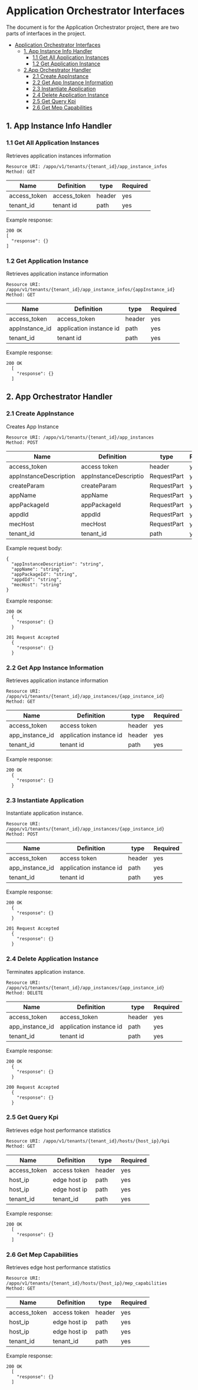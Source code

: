 Application Orchestrator Interfaces
==============
The document is for the Application Orchestrator project, there are two parts of interfaces in the project.

- [Application Orchestrator Interfaces](#appo-interfaces)
  - [1. App Instance Info Handler](#1-app-instance-info-handler)
    - [1.1 Get All Application Instances](#11-get-all-application-instances)
    - [1.2 Get Application Instance](#12-get-application-instance)
  - [2.App Orchestrator Handler](#2-app-orchestrator-handler)
    - [2.1 Create AppInstance](#21-create-appinstance)
    - [2.2 Get App Instance Information](#22-get-app-instance-information)
    - [2.3 Instantiate Application](#23-instantiate-application)
    - [2.4 Delete Application Instance](#24-delete-application-instance)
    - [2.5 Get Query Kpi](#25-get-query-kpi)
    - [2.6 Get Mep Capabilities](#26-get-mep-capabilities)

## 1. App Instance Info Handler

### 1.1 Get All Application Instances

Retrieves application instances information

```
Resource URI: /appo/v1/tenants/{tenant_id}/app_instance_infos
Method: GET
```

|Name|Definition|type|Required|
|---|---|---|---|
|access_token|access_token|header|yes|
|tenant_id|tenant id|path|yes|

Example response:
```
200 OK
[
  "response": {}
]
```

### 1.2 Get Application Instance
Retrieves application instance information
```
Resource URI: /appo/v1/tenants/{tenant_id}/app_instance_infos/{appInstance_id}
Method: GET
```

|Name|Definition|type|Required|
|---|---|---|---|
|access_token|access_token|header|yes|
|appInstance_id|application instance id|path|yes|
|tenant_id|tenant id|path|yes|


Example response:
```
200 OK
  [
    "response": {}
  ]
```

## 2. App Orchestrator Handler

### 2.1 Create AppInstance 
Creates App Instance
```
Resource URI: /appo/v1/tenants/{tenant_id}/app_instances
Method: POST
```

|Name|Definition|type|Required|
|---|---|---|---|
|access_token|access token|header|yes|
|appInstanceDescription|appInstanceDescriptio|RequestPart|yes|
|createParam|createParam|RequestPart|yes|
|appName|appName|RequestPart|yes|
|appPackageId|appPackageId|RequestPart|yes|
|appdId|appdId|RequestPart|yes|
|mecHost|mecHost|RequestPart |yes|
|tenant_id |tenant_id|path|yes|

Example request body:
```
{
  "appInstanceDescription": "string",
  "appName": "string",
  "appPackageId": "string",
  "appdId": "string",
  "mecHost": "string"
}

```

Example response:
```
200 OK
  {
    "response": {}
  }
```

```
201 Request Accepted
  {
    "response": {}
  }
```

### 2.2 Get App Instance Information 
Retrieves application instance information
```
Resource URI: /appo/v1/tenants/{tenant_id}/app_instances/{app_instance_id}
Method: GET
```

|Name|Definition|type|Required|
|---|---|---|---|
|access_token|access token|header|yes|
|app_instance_id|application instance id|header|yes|
|tenant_id|tenant id|path|yes|

Example response:
```
200 OK
  {
    "response": {}
  }
```

### 2.3 Instantiate Application
Instantiate application instance.
```
Resource URI: /appo/v1/tenants/{tenant_id}/app_instances/{app_instance_id}
Method: POST
```

|Name|Definition|type|Required|
|---|---|---|---|
|access_token |access token|header |yes|
|app_instance_id |application instance id|path   |yes|
|tenant_id|tenant id|path |yes|

Example response:
```
200 OK
  {
    "response": {}
  }
```
```
201 Request Accepted
  {
    "response": {}
  }
```

### 2.4 Delete Application Instance
Terminates application instance.
```
Resource URI: /appo/v1/tenants/{tenant_id}/app_instances/{app_instance_id}
Method: DELETE
```

|Name|Definition|type|Required|
|---|---|---|---|
|access_token |access_token|header |yes|
|app_instance_id |application instance id|path |yes|
|tenant_id |tenant id|path |yes|

Example response:
```
200 OK
  {
    "response": {}
  }
```

```
200 Request Accepted
  {
    "response": {}
  }
```

### 2.5 Get Query Kpi
Retrieves edge host performance statistics
```
Resource URI: /appo/v1/tenants/{tenant_id}/hosts/{host_ip}/kpi
Method: GET
```

|Name|Definition|type|Required|
|---|---|---|---|
|access_token|access token|header|yes|
|host_ip|edge host ip|path|yes|
|host_ip|edge host ip|path|yes|
|tenant_id|tenant_id|path|yes|


Example response:
```
200 OK
  [
    "response": {}
  ]
```

### 2.6 Get Mep Capabilities
Retrieves edge host performance statistics
```
Resource URI: /appo/v1/tenants/{tenant_id}/hosts/{host_ip}/mep_capabilities
Method: GET
```

|Name|Definition|type|Required|
|---|---|---|---|
|access_token|access token|header|yes|
|host_ip|edge host ip|path|yes|
|host_ip|edge host ip|path|yes|
|tenant_id|tenant_id|path|yes|


Example response:
```
200 OK
  [
    "response": {}
  ]
```